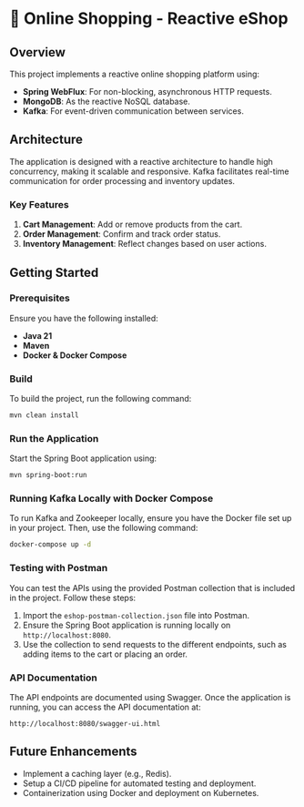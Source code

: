 
# 🛒 Online Shopping - Reactive eShop

## Overview

This project implements a reactive online shopping platform using:

- **Spring WebFlux**: For non-blocking, asynchronous HTTP requests.
- **MongoDB**: As the reactive NoSQL database.
- **Kafka**: For event-driven communication between services.

## Architecture

The application is designed with a reactive architecture to handle high concurrency, making it scalable and responsive. Kafka facilitates real-time communication for order processing and inventory updates.

### Key Features

1. **Cart Management**: Add or remove products from the cart.
2. **Order Management**: Confirm and track order status.
3. **Inventory Management**: Reflect changes based on user actions.

## Getting Started

### Prerequisites

Ensure you have the following installed:
- **Java 21**
- **Maven**
- **Docker & Docker Compose**

### Build

To build the project, run the following command:

```bash
mvn clean install
```

### Run the Application

Start the Spring Boot application using:

```bash
mvn spring-boot:run
```

### Running Kafka Locally with Docker Compose

To run Kafka and Zookeeper locally, ensure you have the Docker file set up in your project. Then, use the following command:

```bash
docker-compose up -d
```

### Testing with Postman

You can test the APIs using the provided Postman collection that is included in the project. Follow these steps:

1. Import the `eshop-postman-collection.json` file into Postman.
2. Ensure the Spring Boot application is running locally on `http://localhost:8080`.
3. Use the collection to send requests to the different endpoints, such as adding items to the cart or placing an order.

### API Documentation

The API endpoints are documented using Swagger. Once the application is running, you can access the API documentation at:

```
http://localhost:8080/swagger-ui.html
```

## Future Enhancements

- Implement a caching layer (e.g., Redis).
- Setup a CI/CD pipeline for automated testing and deployment.
- Containerization using Docker and deployment on Kubernetes.

